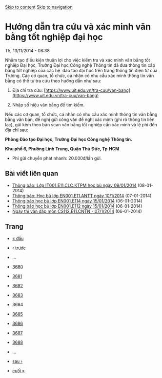 [Skip to content](https://daa.uit.edu.vn/thongbao/huong-dan-tra-cuu-va-xac-minh-van-bang-tot-nghiep-dai-hoc?page=3683#main)
 [Skip to navigation](https://daa.uit.edu.vn/thongbao/huong-dan-tra-cuu-va-xac-minh-van-bang-tot-nghiep-dai-hoc?page=3683#main-nav)

Hướng dẫn tra cứu và xác minh văn bằng tốt nghiệp đại học
=========================================================

T5, 13/11/2014 - 08:38

Nhằm tạo điều kiện thuận lợi cho việc kiểm tra và xác minh văn bằng tốt nghiệp Đại học, Trường Đại học Công nghệ Thông tin đã đưa thông tin cấp bằng tốt nghiệp của các hệ  đào tạo đại học trên trang thông tin điện tử của Trường. Các cơ quan, tổ chức, cá nhân có nhu cầu xác minh thông tin văn bằng có thể tự tra cứu theo hướng dẫn như sau:

1.  Địa chỉ tra cứu: [https://www.uit.edu.vn/tra-cuu/van-bang](https://www.uit.edu.vn/tra-cuu/van-bang)
    
2.  Nhập số hiệu văn bằng để tìm kiếm.

Nếu các cơ quan, tổ chức, cá nhân có nhu cầu xác minh thông tin văn bằng bằng văn bản, đề nghị gửi công văn đề nghị xác minh (ghi rõ thông tin liên lạc), gửi kèm theo bản scan văn bằng tốt nghiệp cần xác minh và lệ phí đến địa chỉ sau:  

**Phòng Đào tạo Đại học, Trường Đại học Công nghệ Thông tin.**

**Khu phố 6, Phường Linh Trung, Quận Thủ Đức, Tp.HCM**

*   Phí gửi chuyển phát nhanh: 20.000đ/lần gửi.

Bài viết liên quan
------------------

*   [Thông báo: Lớp IT001.E11.CLC.KTPM học bù ngày 09/01/2014](https://daa.uit.edu.vn/thongbao/thong-bao-lop-it001e11clcktpm-hoc-bu-ngay-09012014)
     (08-01-2014)
*   [Thông báo: Học bù lớp EN001.E11.ANTT ngày 10/1/2014](https://daa.uit.edu.vn/thongbao/thong-bao-hoc-bu-lop-en001e11antt-ngay-1012014)
     (07-01-2014)
*   [Thông báo học bù lớp EN001.E114 ngày 15/01/2014](https://daa.uit.edu.vn/thongbao/thong-bao-hoc-bu-lop-en001e114-ngay-15012014)
     (06-01-2014)
*   [Thông báo học bù lớp EN001.E112 ngày 15/01/2014](https://daa.uit.edu.vn/thongbao/thong-bao-hoc-bu-lop-en001e112-ngay-15012014)
     (06-01-2014)
*   [Ngày thi vấn đáp môn CS112.E11.CNTN - 07/1/2014](https://daa.uit.edu.vn/thongbao/ngay-thi-van-dap-mon-cs112e11cntn-0712014)
     (06-01-2014)

Trang
-----

*   [« đầu](https://daa.uit.edu.vn/thongbao/huong-dan-tra-cuu-va-xac-minh-van-bang-tot-nghiep-dai-hoc "Đến trang đầu tiên")
    
*   [‹ trước](https://daa.uit.edu.vn/thongbao/huong-dan-tra-cuu-va-xac-minh-van-bang-tot-nghiep-dai-hoc?page=3682 "Đến trang kế trước")
    
*   …
*   [3680](https://daa.uit.edu.vn/thongbao/huong-dan-tra-cuu-va-xac-minh-van-bang-tot-nghiep-dai-hoc?page=3679 "Đến trang 3680")
    
*   [3681](https://daa.uit.edu.vn/thongbao/huong-dan-tra-cuu-va-xac-minh-van-bang-tot-nghiep-dai-hoc?page=3680 "Đến trang 3681")
    
*   [3682](https://daa.uit.edu.vn/thongbao/huong-dan-tra-cuu-va-xac-minh-van-bang-tot-nghiep-dai-hoc?page=3681 "Đến trang 3682")
    
*   [3683](https://daa.uit.edu.vn/thongbao/huong-dan-tra-cuu-va-xac-minh-van-bang-tot-nghiep-dai-hoc?page=3682 "Đến trang 3683")
    
*   3684
*   [3685](https://daa.uit.edu.vn/thongbao/huong-dan-tra-cuu-va-xac-minh-van-bang-tot-nghiep-dai-hoc?page=3684 "Đến trang 3685")
    
*   [3686](https://daa.uit.edu.vn/thongbao/huong-dan-tra-cuu-va-xac-minh-van-bang-tot-nghiep-dai-hoc?page=3685 "Đến trang 3686")
    
*   [3687](https://daa.uit.edu.vn/thongbao/huong-dan-tra-cuu-va-xac-minh-van-bang-tot-nghiep-dai-hoc?page=3686 "Đến trang 3687")
    
*   [3688](https://daa.uit.edu.vn/thongbao/huong-dan-tra-cuu-va-xac-minh-van-bang-tot-nghiep-dai-hoc?page=3687 "Đến trang 3688")
    
*   …
*   [sau ›](https://daa.uit.edu.vn/thongbao/huong-dan-tra-cuu-va-xac-minh-van-bang-tot-nghiep-dai-hoc?page=3684 "Đến trang kế sau")
    
*   [cuối »](https://daa.uit.edu.vn/thongbao/huong-dan-tra-cuu-va-xac-minh-van-bang-tot-nghiep-dai-hoc?page=3863 "Đến trang cuối cùng")